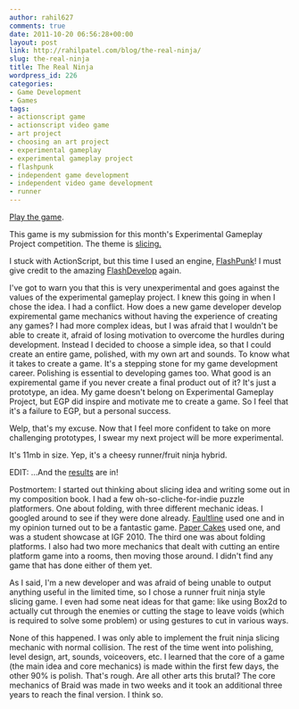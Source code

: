 ```yaml
---
author: rahil627
comments: true
date: 2011-10-20 06:56:28+00:00
layout: post
link: http://rahilpatel.com/blog/the-real-ninja/
slug: the-real-ninja
title: The Real Ninja
wordpress_id: 226
categories:
- Game Development
- Games
tags:
- actionscript game
- actionscript video game
- art project
- choosing an art project
- experimental gameplay
- experimental gameplay project
- flashpunk
- independent game development
- independent video game development
- runner
---
```


[Play the game](http://www.rahilpatel.com/the_real_ninja.html).

This game is my submission for this month's Experimental Gameplay Project competition. The theme is [slicing.](http://experimentalgameplay.com/blog/2011/10/october-2011-is-slicing/)

I stuck with ActionScript, but this time I used an engine, [FlashPunk](http://flashpunk.net/)! I must give credit to the amazing [FlashDevelop](http://www.flashdevelop.org/wikidocs/index.php?title=Main_Page) again.

I've got to warn you that this is very unexperimental and goes against the values of the experimental gameplay project. I knew this going in when I chose the idea. I had a conflict. How does a new game developer develop expiremental game mechanics without having the experience of creating any games? I had more complex ideas, but I was afraid that I wouldn't be able to create it, afraid of losing motivation to overcome the hurdles during development. Instead I decided to choose a simple idea, so that I could create an entire game, polished, with my own art and sounds. To know what it takes to create a game. It's a stepping stone for my game development career. Polishing is essential to developing games too. What good is an expiremental game if you never create a final product out of it? It's just a prototype, an idea. My game doesn't belong on Experimental Gameplay Project, but EGP did inspire and motivate me to create a game. So I feel that it's a failure to EGP, but a personal success.

Welp, that's my excuse. Now that I feel more confident to take on more challenging prototypes, I swear my next project will be more experimental.

It's 11mb in size. Yep, it's a cheesy runner/fruit ninja hybrid.

EDIT: ...And the [results](http://experimentalgameplay.com/blog/2011/10/slicing-roundup/) are in!

Postmortem:
I started out thinking about slicing idea and writing some out in my composition book. I had a few oh-so-cliche-for-indie puzzle platformers. One about folding, with three different mechanic ideas. I googled around to see if they were done already. [Faultline](http://www.nitrome.com/games/faultline/) used one and in my opinion turned out to be a fantastic game. [Paper Cakes](http://www.gamesetwatch.com/2010/01/foldable_platformer_paper_cake.php) used one, and was a student showcase at IGF 2010. The third one was about folding platforms. I also had two more mechanics that dealt with cutting an entire platform game into a rooms, then moving those around. I didn't find any game that has done either of them yet.

As I said, I'm a new developer and was afraid of being unable to output anything useful in the limited time, so I chose a runner fruit ninja style slicing game. I even had some neat ideas for that game: like using Box2d to actually cut through the enemies or cutting the stage to leave voids (which is required to solve some problem) or using gestures to cut in various ways.

None of this happened. I was only able to implement the fruit ninja slicing mechanic with normal collision. The rest of the time went into polishing, level design, art, sounds, voiceovers, etc. I learned that the core of a game (the main idea and core mechanics) is made within the first few days, the other 90% is polish. That's rough. Are all other arts this brutal? The core mechanics of Braid was made in two weeks and it took an additional three years to reach the final version. I think so.

